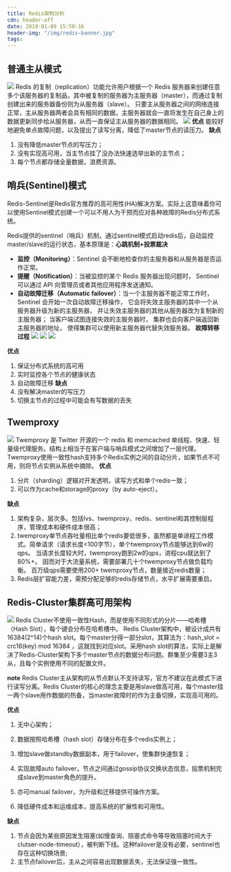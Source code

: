 ```yaml
---
title: Redis架构分析
cdn: header-off
date: 2019-01-09 15:50:16
header-img: "/img/redis-banner.jpg"
tags:
---
```


## 普通主从模式
![](./img/redis-master-slaves.png)
Redis 的复制（replication）功能允许用户根据一个 Redis 服务器来创建任意多个该服务器的复制品，其中被复制的服务器为主服务器（master），而通过复制创建出来的服务器备份则为从服务器（slave）。 只要主从服务器之间的网络连接正常，主从服务器两者会具有相同的数据，主服务器就会一直将发生在自己身上的数据更新同步给从服务器，从而一直保证主从服务器的数据相同。
![](./img/redis-master-slaves-sequence.png)
**优点**
能较好地避免单点故障问题，以及提出了读写分离，降低了master节点的读压力。
**缺点**
1. 没有降低master节点的写压力；
2. 没有实现高可用，当主节点挂了没办法快速选举出新的主节点；
3. 每个节点都存储全量数据，浪费资源。

## 哨兵(Sentinel)模式
Redis-Sentinel是Redis官方推荐的高可用性(HA)解决方案。实际上这意味着你可以使用Sentinel模式创建一个可以不用人为干预而应对各种故障的Redis分布式系统。

Redis提供的sentinel（哨兵）机制，通过sentinel模式启动redis后，自动监控master/slave的运行状态，基本原理是：__心跳机制+投票裁决__
+ **监控（Monitoring）**：Sentinel 会不断地检查你的主服务器和从服务器是否运作正常。
+ **提醒（Notification）**：当被监控的某个 Redis 服务器出现问题时， Sentinel 可以通过 API 向管理员或者其他应用程序发送通知。
+ **自动故障迁移（Automatic failover）**：当一个主服务器不能正常工作时， Sentinel 会开始一次自动故障迁移操作， 它会将失效主服务器的其中一个从服务器升级为新的主服务器， 并让失效主服务器的其他从服务器改为复制新的主服务器； 当客户端试图连接失效的主服务器时， 集群也会向客户端返回新主服务器的地址， 使得集群可以使用新主服务器代替失效服务器。
**故障转移过程**
![](./img/sentinel1.png) ![](./img/sentinel2.png)
![](./img/sentinel3.png)

**优点**
1. 保证分布式系统的高可用
2. 实时监控各个节点的健康状态
3. 自动故障迁移
**缺点**
1. 没有解决master的写压力
2. 切换主节点的过程中可能会有写数据的丢失

## Twemproxy
![](./img/twemproxy.png)
Twemproxy 是 Twitter 开源的一个 redis 和 memcached 单线程、快速、轻量级代理服务。结构上相当于在客户端与哨兵模式之间增加了一层代理。
Twemproxy使用一致性hash支持多个Redis实例之间的自动分片，如果节点不可用，则将节点实例从系统中摘除。
**优点**
1. 分片（sharding）逻辑对开发透明，读写方式和单个redis一致；
2. 可以作为cache和storage的proxy（by auto-eject）。

**缺点**
1. 架构复杂，层次多。包括lvs、twemproxy、redis、sentinel和其控制层程序，管理成本和硬件成本很高；
2. twemproxy单节点吞吐量相比单个redis要低很多，虽然都是单进程工作模式。简单请求（请求长度<100字节），单个twemproxy节点能够达到6w的qps。 当请求长度较大时，twemproxy跑到2w的qps，进程cpu就达到了80%+。 因而对于大流量系统，需要部署几十个twemproxy节点做负载均衡。 百万级qps需要使用200+ twemproxy节点，数量接近redis数量；
3. Redis层扩容能力差，需预分配足够的redis存储节点，水平扩展需要重启。


## Redis-Cluster集群高可用架构
![](./img/redis-cluster.jpg)
Redis Cluster不使用一致性Hash，而是使用不同形式的分片——哈希槽（Hash Slot），每个键会分布在哈希槽中。
Redis Cluster架构中，被设计成共有16384(2^14)个hash slot。每个master分得一部分slot，其算法为：hash_slot = crc16(key) mod 16384 ，这就找到对应slot。采用hash slot的算法，实际上是解决了Redis-Cluster架构下多个master节点的数据分布问题。群集至少需要3主3从，且每个实例使用不同的配置文件。

**note**
Redis Cluster主从架构的从节点默认不支持读写，官方不建议在此模式下进行读写分离。Redis Cluster的核心的理念主要是用slave做高可用，每个master挂一两个slave用作数据的热备，当master故障时的作为主备切换，实现高可用的。

**优点**
1. 无中心架构；

2. 数据按照哈希槽（hash slot）存储分布在多个redis实例上；

3. 增加slave做standby数据副本，用于failover，使集群快速恢复；

4. 实现故障auto failover，节点之间通过gossip协议交换状态信息，投票机制完成slave到master角色的提升。

5. 亦可manual failover，为升级和迁移提供可操作方案。

6. 降低硬件成本和运维成本，提高系统的扩展性和可用性。

**缺点**
1. 节点会因为某些原因发生阻塞(如慢查询、阻塞式命令等导致阻塞时间大于clutser-node-timeout），被判断下线。这种failover是没有必要，sentinel也存在这种切换场景;
2. 主节点failover后，主从之间容易出现数据丢失，无法保证强一致性。




